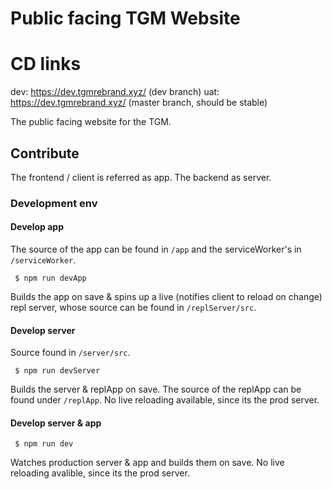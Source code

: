 # Public facing TGM Website

# CD links

dev: https://dev.tgmrebrand.xyz/  (dev branch)
uat: https://dev.tgmrebrand.xyz/  (master branch, should be stable)

The public facing website for the TGM.

## Contribute

The frontend / client is referred as app. The backend as server.

### Development env

#### Develop app

The source of the app can be found in `/app` and the serviceWorker's in `/serviceWorker`.

```
 $ npm run devApp
```

Builds the app on save & spins up a live (notifies client to reload on change) repl server, whose source can be found in `/replServer/src`.

#### Develop server

Source found in `/server/src`.

```
 $ npm run devServer
```

Builds the server & replApp on save. The source of the replApp can be found under `/replApp`. No live reloading available, since its the prod server.

#### Develop server & app

```
 $ npm run dev
```

Watches production server & app and builds them on save. No live reloading avalible, since its the prod server.
